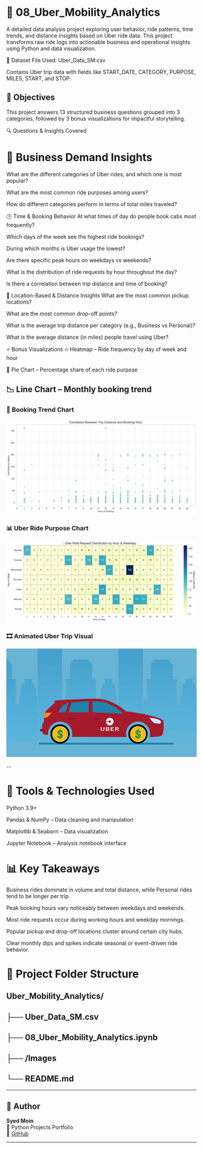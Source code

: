 # 🚕 08_Uber_Mobility_Analytics


A detailed data analysis project exploring user behavior, ride patterns, time trends, and distance insights based on Uber ride data. This project transforms raw ride logs into actionable business and operational insights using Python and data visualization.

📂 Dataset
File Used: Uber_Data_SM.csv

Contains Uber trip data with fields like START_DATE, CATEGORY, PURPOSE, MILES, START, and STOP.

## 🎯 Objectives
This project answers 13 structured business questions grouped into 3 categories, followed by 3 bonus visualizations for impactful storytelling.

🔍 Questions & Insights Covered
# 🚗 Business Demand Insights
What are the different categories of Uber rides, and which one is most popular?

What are the most common ride purposes among users?

How do different categories perform in terms of total miles traveled?

🕒 Time & Booking Behavior
At what times of day do people book cabs most frequently?

Which days of the week see the highest ride bookings?

During which months is Uber usage the lowest?

Are there specific peak hours on weekdays vs weekends?

What is the distribution of ride requests by hour throughout the day?

Is there a correlation between trip distance and time of booking?

📍 Location-Based & Distance Insights
What are the most common pickup locations?

What are the most common drop-off points?

What is the average trip distance per category (e.g., Business vs Personal)?

What is the average distance (in miles) people travel using Uber?

⭐ Bonus Visualizations
🔥 Heatmap – Ride frequency by day of week and hour

🥧 Pie Chart – Percentage share of each ride purpose

📉 Line Chart – Monthly booking trend
--

### 🚕 Booking Trend Chart

![Booking Trend](https://github.com/Syed-Moinuddin2025/python_projects_analyses/blob/main/8_Uber%20Data%20Analysis%20Project/Images/booking.png?raw=true)

### 📊 Uber Ride Purpose Chart

![Ride Purpose](https://github.com/Syed-Moinuddin2025/python_projects_analyses/blob/main/8_Uber_%20Analysis/Images/uber1.png?raw=true)

### 🎞️ Animated Uber Trip Visual

![Uber Animated GIF](https://github.com/Syed-Moinuddin2025/python_projects_analyses/blob/main/8_Uber%20Data%20Analysis%20Project/Images/Uber.gif?raw=true)

                          
--
# 🧰 Tools & Technologies Used
Python 3.9+

Pandas & NumPy – Data cleaning and manipulation

Matplotlib & Seaborn – Data visualization

Jupyter Notebook – Analysis notebook interface

# 📊 Key Takeaways
Business rides dominate in volume and total distance, while Personal rides tend to be longer per trip.

Peak booking hours vary noticeably between weekdays and weekends.

Most ride requests occur during working hours and weekday mornings.

Popular pickup and drop-off locations cluster around certain city hubs.

Clear monthly dips and spikes indicate seasonal or event-driven ride behavior.

# 📁 Project Folder Structure

## Uber_Mobility_Analytics/
## ├── Uber_Data_SM.csv               
## ├── 08_Uber_Mobility_Analytics.ipynb    
## ├── /Images                        
## └── README.md                       


---

## 👤 Author

**Syed Moin**  
📘 Python Projects Portfolio  
🔗 [GitHub](https://github.com/Syed-Moinuddin2025)  


---
